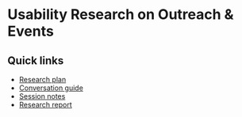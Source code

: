 # Usability Research on Outreach & Events

## Quick links

- [Research plan]()
- [Conversation guide]()
- [Session notes]()
- [Research report]()

